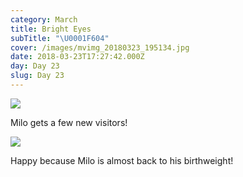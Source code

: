 ```yaml
---
category: March
title: Bright Eyes
subTitle: "\U0001F604"
cover: /images/mvimg_20180323_195134.jpg
date: 2018-03-23T17:27:42.000Z
day: Day 23
slug: Day 23
---
```

![](/images/img_20180323_200956.jpg)

Milo gets a few new visitors! 

![](/images/mvimg_20180323_195134.jpg)

Happy because Milo is almost back to his birthweight!

